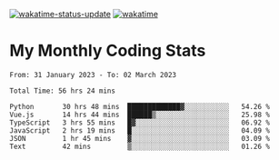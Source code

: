 [![wakatime-status-update](https://github.com/noopurphalak/noopurphalak/workflows/wakatime-status-update/badge.svg)](https://github.com/noopurphalak/noopurphalak/actions/workflows/main.yml)
[![wakatime](https://wakatime.com/badge/user/80ace140-ef40-4fdd-b8ed-f3be3d2e1aea.svg)](https://wakatime.com/@80ace140-ef40-4fdd-b8ed-f3be3d2e1aea)

# My Monthly Coding Stats

<!--START_SECTION:waka-->

```text
From: 31 January 2023 - To: 02 March 2023

Total Time: 56 hrs 24 mins

Python       30 hrs 48 mins  █████████████▓░░░░░░░░░░░   54.26 %
Vue.js       14 hrs 44 mins  ██████▒░░░░░░░░░░░░░░░░░░   25.98 %
TypeScript   3 hrs 55 mins   █▓░░░░░░░░░░░░░░░░░░░░░░░   06.92 %
JavaScript   2 hrs 19 mins   █░░░░░░░░░░░░░░░░░░░░░░░░   04.09 %
JSON         1 hr 45 mins    ▓░░░░░░░░░░░░░░░░░░░░░░░░   03.09 %
Text         42 mins         ▒░░░░░░░░░░░░░░░░░░░░░░░░   01.26 %
```

<!--END_SECTION:waka-->
